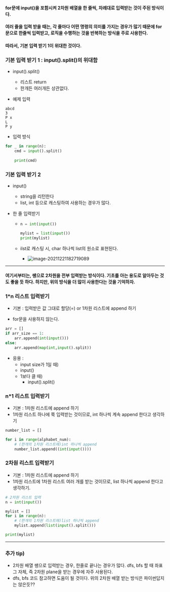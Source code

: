 #### for문에 input()을 포함시켜 2차원 배열을 한 줄씩, 차례대로 입력받는 것이 주된 방식이다. 

#### 여러 줄을 입력 받을 때는, 각 줄마다 어떤 명령의 의미를 가지는 경우가 많기 때문에 for문으로 한줄씩 입력받고, 로직을 수행하는 것을 반복하는 방식을 주로 사용한다. 

#### 따라서, 기본 입력 받기 1이 위대한 것이다.

### 기본 입력 받기 1 : input().split()의 위대함

- input().split()
  - 리스트 return
  - 한개든 여러개든 상관없다.

- 예제 입력

```
abcd
3
P x
L
P y
```

- 입력 방식

```python
for _ in range(n):
    cmd = input().split()
    
    print(cmd)
```



### 기본 입력 받기 2

- input()

  - string을 리턴한다
  - list, int 등으로 캐스팅하여 사용하는 경우가 많다.

- 한 줄 입력받기

  - ```python
    n = int(input())
    
    mylist = list(input())
    print(mylist)
    ```

  - ilst로 캐스팅 시, char 하나씩 list의 원소로 표현된다.
    - ![image-20211221182719089](C:\Users\4545a\AppData\Roaming\Typora\typora-user-images\image-20211221182719089.png)





---

#### 여기서부터는, 쌩으로 2차원을 전부 입력받는 방식이다. 기초를 아는 용도로 알아두는 것도 좋을 듯 하다. 하지만, 위의 방식을 더 많이 사용한다는 것을 기억하자.



### 1*n 리스트 입력받기

- 기본 : 입력받은 값 그대로 할당(=) or 1차원 리스트에 append 하기

- for문을 사용하지 않는다.

```python
arr = []
if arr_size == 1:
    arr.append(int(input()))
else:
    arr.append(map(int,input().split))
```



- 응용 :
  -  input size가 1일 때)
    - input()
  - 1보다 클 때)
    - input().split()

### n*1 리스트 입력받기

- 기본 : 1차원 리스트에 append 하기
- 1차원 리스트 하나에 쭉 입력받는 것이므로, int 하나씩 계속 append 한다고 생각하기

```python
number_list = []

for i in range(alphabet_num):
    # (한개의 1차원 리스트에)int 하나씩 append
    number_list.append((int(input())))
```





### 2차원 리스트 입력받기

- 기본 : 1차원 리스트에 append 하기
- 1차원 리스트에 1차원 리스트 여러 개를 받는 것이므로, list 하나씩 append 한다고 생각하기.

```python
# 2차원 리스트 입력
n = int(input())

mylist = []
for i in range(n):
    # (한개의 1차원 리스트에)list 하나씩 append
    mylist.append(list(input().split()))

print(mylist)
```



---

### 추가 tip)

- 2차원 배열 쌩으로 입력받는 경우, 한줄로 끝나는 경우가 많다. dfs, bfs 할 때  좌표 그 자체, 즉 2차원 plane을 받는 경우에 자주 사용된다.
- dfs, bfs 코드 참고하면 도움이 될 것이다. 위의 2차원 배열 받는 방식은 파이썬답지는 않은듯??
